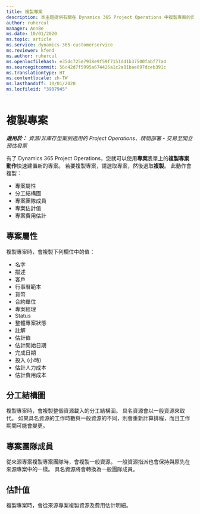 ```yaml
---
title: 複製專案
description: 本主題提供有關在 Dynamics 365 Project Operations 中複製專案的資訊。
author: ruhercul
manager: AnnBe
ms.date: 10/01/2020
ms.topic: article
ms.service: dynamics-365-customerservice
ms.reviewer: kfend
ms.author: ruhercul
ms.openlocfilehash: e35dc725e7938e9f59f7151dd1b37500fabf77a4
ms.sourcegitcommit: 56c42d7f5995a674426a1c2a81bae897dceb391c
ms.translationtype: HT
ms.contentlocale: zh-TW
ms.lasthandoff: 10/01/2020
ms.locfileid: "3907945"
---
```

# <a name="copy-a-project"></a>複製專案

_**適用於：** 資源/非庫存型案例適用的 Project Operations、精簡部署 - 交易至開立預估發票_

有了 Dynamics 365 Project Operations，您就可以使用**專案**表單上的**複製專案動作**快速建置新的專案。 若要複製專案，請選取專案，然後選取**複製**。 此動作會複製：

- 專案屬性
- 分工結構圖
- 專案團隊成員
- 專案估計值
- 專案費用估計

## <a name="project-properties"></a>專案屬性

複製專案時，會複製下列欄位中的值：

- 名字
- 描述
- 客戶
- 行事曆範本
- 貨幣
- 合約單位
- 專案經理
- Status
- 整體專案狀態
- 註解
- 估計值
- 估計開始日期
- 完成日期
- 投入 (小時)
- 估計人力成本
- 估計費用成本

## <a name="work-breakdown-structure"></a>分工結構圖

複製專案時，會複製整個資源載入的分工結構圖。 具名資源會以一般資源來取代。 如果具名資源的工作時數與一般資源的不同，則會重新計算排程，而且工作期間可能會變更。

## <a name="project-team-members"></a>專案團隊成員

從來源專案複製專案團隊時，會複製一般資源。 一般資源指派也會保持與原先在來源專案中的一樣。 具名資源將會轉換為一般團隊成員。

## <a name="estimates"></a>估計值

複製專案時，會從來源專案複製資源及費用估計明細。
